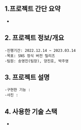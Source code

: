 ## 1.프로젝트 간단 요약
-



## 2. 프로젝트 정보/개요 
    -진행기간: 2022.12.14 ~ 2023.03.14
    -목표: SNS 정식 버전 릴리즈
    -팀원: 송영진(팀장), 양진호, 박주영




## 3. 프로젝트 설명 
    -구현한 기능 :
    -사진 :



## 4. 사용한 기술 스택
-
